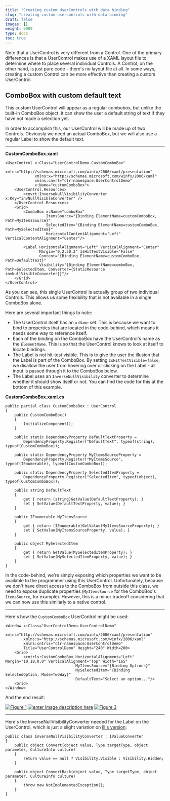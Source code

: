 ```yaml
---
title: "Creating custom UserControls with data binding"
slug: "creating-custom-usercontrols-with-data-binding"
draft: false
images: []
weight: 9989
type: docs
toc: true
---
```


Note that a UserControl is very different from a Control. One of the primary differences is that a UserControl makes use of a XAML layout file to determine where to place several individual Controls. A Control, on the other hand, is just pure code - there's no layout file at all. In some ways, creating a custom Control can be more effective than creating a custom UserControl. 

## ComboBox with custom default text
This custom UserControl will appear as a regular combobox, but unlike the built-in ComboBox object, it can show the user a default string of text if they have not made a selection yet. 

In order to accomplish this, our UserControl will be made up of two Controls. Obviously we need an actual ComboBox, but we will also use a regular Label to show the default text. 

---

**CustomComboBox.xaml**

    <UserControl x:Class="UserControlDemo.CustomComboBox"
                 xmlns="http://schemas.microsoft.com/winfx/2006/xaml/presentation"
                 xmlns:x="http://schemas.microsoft.com/winfx/2006/xaml"
                 xmlns:cnvrt="clr-namespace:UserControlDemo"
                 x:Name="customComboBox">
        <UserControl.Resources>
            <cnvrt:InverseNullVisibilityConverter x:Key="invNullVisibleConverter" />
        </UserControl.Resources>
        <Grid>
            <ComboBox x:Name="comboBox"
                      ItemsSource="{Binding ElementName=customComboBox, Path=MyItemsSource}"
                      SelectedItem="{Binding ElementName=customComboBox, Path=MySelectedItem}"
                      HorizontalContentAlignment="Left" VerticalContentAlignment="Center"/>
            
            <Label HorizontalAlignment="Left" VerticalAlignment="Center"
                   Margin="0,2,20,2" IsHitTestVisible="False"
                   Content="{Binding ElementName=customComboBox, Path=DefaultText}"
                   Visibility="{Binding ElementName=comboBox, Path=SelectedItem, Converter={StaticResource invNullVisibleConverter}}"/>
        </Grid>
    </UserControl>

As you can see, this single UserControl is actually group of two individual Controls. This allows us some flexibility that is not available in a single ComboBox alone. 

Here are several important things to note: 

 - The UserControl itself has an `x:Name` set. This is because we want to bind to properties that are located in the code-behind, which means it needs some way to reference itself.  
 - Each of the binding on the ComboBox have the UserControl's name as the `ElementName`. This is so that the UserControl knows to look at itself to locate bindings. 
 - The Label is not hit-test visible. This is to give the user the illusion that the Label is part of the ComboBox. By setting `IsHitTestVisible=false`, we disallow the user from hovering over or clicking on the Label - all input is passed through it to the ComboBox below. 
 - The Label uses an `InverseNullVisibility` converter to determine whether it should show itself or not. You can find the code for this at the bottom of this example. 

**CustomComboBox.xaml.cs**

    public partial class CustomComboBox : UserControl
    {
        public CustomComboBox()
        {
            InitializeComponent();
        }

        public static DependencyProperty DefaultTextProperty =
            DependencyProperty.Register("DefaultText", typeof(string), typeof(CustomComboBox));

        public static DependencyProperty MyItemsSourceProperty = 
            DependencyProperty.Register("MyItemsSource", typeof(IEnumerable), typeof(CustomComboBox));

        public static DependencyProperty SelectedItemProperty =
            DependencyProperty.Register("SelectedItem", typeof(object), typeof(CustomComboBox));

        public string DefaultText
        {
            get { return (string)GetValue(DefaultTextProperty); }
            set { SetValue(DefaultTextProperty, value); }
        }

        public IEnumerable MyItemsSource
        {
            get { return (IEnumerable)GetValue(MyItemsSourceProperty); }
            set { SetValue(MyItemsSourceProperty, value); }
        }

        public object MySelectedItem
        {
            get { return GetValue(MySelectedItemProperty); }
            set { SetValue(MySelectedItemProperty, value); }
        }
    }

In the code-behind, we're simply exposing which properties we want to be available to the programmer using this UserControl. Unfortunately, because we don't have direct access to the ComboBox from outside this class, we need to expose duplicate properties (`MyItemsSource` for the ComboBox's `ItemsSource`, for example). However, this is a minor tradeoff considering that we can now use this similarly to a native control. 

---

Here's how the `CustomComboBox` UserControl might be used:

    <Window x:Class="UserControlDemo.UserControlDemo"
            xmlns="http://schemas.microsoft.com/winfx/2006/xaml/presentation"
            xmlns:x="http://schemas.microsoft.com/winfx/2006/xaml"
            xmlns:cntrls="clr-namespace:UserControlDemo"
            Title="UserControlDemo" Height="240" Width=200>
        <Grid>
            <cntrls:CustomComboBox HorizontalAlignment="Left" Margin="10,10,0,0" VerticalAlignment="Top" Width="165"
                                   MyItemsSource="{Binding Options}"
                                   MySelectedItem="{Binding SelectedOption, Mode=TwoWay}"
                                   DefaultText="Select an option..."/>
        <Grid>
    </Window>

And the end result: 

[![Figure 1][1]][1] [![enter image description here][2]][2] [![Figure 3][3]][3]

---

Here's the InverseNullVisibilityConverter needed for the Label on the UserControl, which is just a slight variation on [lll's version](http://stackoverflow.com/a/21939778/1828486): 

    public class InverseNullVisibilityConverter : IValueConverter
    {
        public object Convert(object value, Type targetType, object parameter, CultureInfo culture)
        {
            return value == null ? Visibility.Visible : Visibility.Hidden;
        }

        public object ConvertBack(object value, Type targetType, object parameter, CultureInfo culture)
        {
            throw new NotImplementedException();
        }
    }

  [1]: http://i.stack.imgur.com/11aGj.png
  [2]: http://i.stack.imgur.com/S2WlE.png
  [3]: http://i.stack.imgur.com/DgFM6.png

